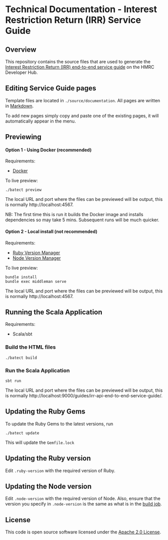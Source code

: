 # Technical Documentation - Interest Restriction Return (IRR) Service Guide

## Overview

This repository contains the source files that are used to generate the [Interest Restriction Return (IRR) end-to-end service guide](https://developer.service.hmrc.gov.uk/guides/irr-api-end-to-end-service-guide) on the HMRC Developer Hub.

## Editing Service Guide pages

Template files are located in `./source/documentation`. All pages are written in [Markdown](https://en.wikipedia.org/wiki/Markdown).

To add new pages simply copy and paste one of the existing pages, it will automatically appear in the menu.

## Previewing

#### Option 1 - Using Docker (recommended)

Requirements:
* [Docker](https://www.docker.com/)

To live preview:
```
./batect preview
```
The local URL and port where the files can be previewed will be output, this is normally http://localhost:4567.

NB: The first time this is run it builds the Docker image and installs dependencies so may take 5 mins.
Subsequent runs will be much quicker.

#### Option 2 - Local install (not recommended)

Requirements:
* [Ruby Version Manager](https://github.com/rbenv/rbenv)
* [Node Version Manager](https://github.com/nodenv/nodenv)

To live preview:
```
bundle install
bundle exec middleman serve
```
The local URL and port where the files can be previewed will be output, this is normally http://localhost:4567.

## Running the Scala Application

Requirements:
* Scala/sbt

### Build the HTML files
```
./batect build
```
### Run the Scala Application
```
sbt run
```

The local URL and port where the files can be previewed will be output, this is normally http://localhost:9000/guides/irr-api-end-to-end-service-guide/.

## Updating the Ruby Gems

To update the Ruby Gems to the latest versions, run
```
./batect update
```
This will update the `Gemfile.lock`

## Updating the Ruby version

Edit `.ruby-version` with the required version of Ruby.

## Updating the Node version

Edit `.node-version` with the required version of Node. Also, ensure that the version you specify in `.node-version` is the same as what is in the [build job](https://github.com/hmrc/build-jobs/blob/main/jobs/live/ddcelsIRR.groovy#L51).

## License

This code is open source software licensed under the [Apache 2.0 License]("http://www.apache.org/licenses/LICENSE-2.0.html").
